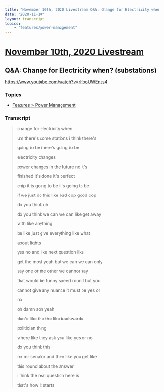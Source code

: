 ```yaml
---
title: "November 10th, 2020 Livestream Q&A: Change for Electricity when? (substations)"
date: "2020-11-10"
layout: transcript
topics:
    - "features/power-management"
---
```

# [November 10th, 2020 Livestream](../2020-11-10.md)
## Q&A: Change for Electricity when? (substations)
https://www.youtube.com/watch?v=rhboUWEnss4

### Topics
* [Features > Power Management](../topics/features/power-management.md)

### Transcript

> change for electricity when
> 
> um there's some stations i think there's
> 
> going to be there's going to be
> 
> electricity changes
> 
> power changes in the future no it's
> 
> finished it's done it's perfect
> 
> chip it is going to be it's going to be
> 
> if we just do this like bad cop good cop
> 
> do you think uh
> 
> do you think we can we can like get away
> 
> with like anything
> 
> be like just give everything like what
> 
> about lights
> 
> yes no and like next question like
> 
> get the most yeah but we can we can only
> 
> say one or the other we cannot say
> 
> that would be funny speed round but you
> 
> cannot give any nuance it must be yes or
> 
> no
> 
> oh damn son yeah
> 
> that's like the the like backwards
> 
> politician thing
> 
> where like they ask you like yes or no
> 
> do you think this
> 
> mr mr senator and then like you get like
> 
> this round about the answer
> 
> i think the real question here is
> 
> that's how it starts
> 
